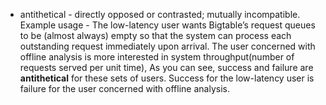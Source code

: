 * antithetical - directly opposed or contrasted; mutually incompatible.
Example usage - 
The low-latency user wants Bigtable’s request queues to be (almost always) empty so that the system can process each outstanding request immediately upon arrival.
The user concerned with offline analysis is more interested in system throughput(number of requests served per unit time),
As you can see, success and failure are **antithetical** for these sets of users. Success for the low-latency user is failure for the user concerned with offline analysis.

